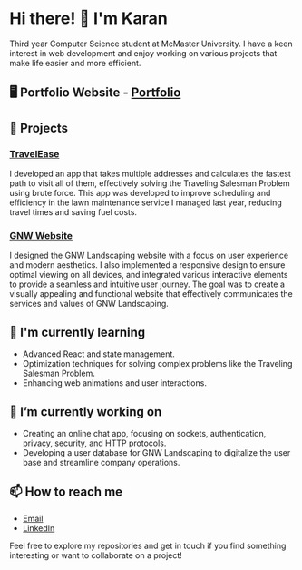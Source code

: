 

<!--
**SandhuKaran/SandhuKaran** is a ✨ _special_ ✨ repository because its `README.md` (this file) appears on your GitHub profile.

Here are some ideas to get you started:

- 🔭 I’m currently working on ...
- 🌱 I’m currently learning ...
- 👯 I’m looking to collaborate on ...
- 🤔 I’m looking for help with ...
- 💬 Ask me about ...
- 📫 How to reach me: ...
- 😄 Pronouns: ...
- ⚡ Fun fact: ...
-->


# Hi there! 👋 I'm Karan

Third year Computer Science student at McMaster University. 
I have a keen interest in web development and enjoy working on various projects that make life easier and more efficient.


## 🖥️ Portfolio Website - [Portfolio](https://portfolio-rose-gamma-79.vercel.app/)


## 🚀 Projects

### [TravelEase](https://travel-ease-client.vercel.app/)
I developed an app that takes multiple addresses and calculates the fastest path to visit all of them, effectively solving the Traveling Salesman Problem using brute force. This app was developed to improve scheduling and efficiency in the lawn maintenance service I managed last year, reducing travel times and saving fuel costs.

### [GNW Website](https://sandhukaran.github.io/GNW/)
I designed the GNW Landscaping website with a focus on user experience and modern aesthetics. I also implemented a responsive design to ensure optimal viewing on all devices, and integrated various interactive elements to provide a seamless and intuitive user journey. The goal was to create a visually appealing and functional website that effectively communicates the services and values of GNW Landscaping.

## 🌱 I'm currently learning
- Advanced React and state management.
- Optimization techniques for solving complex problems like the Traveling Salesman Problem.
- Enhancing web animations and user interactions.

## 🔭 I’m currently working on
- Creating an online chat app, focusing on sockets, authentication, privacy, security, and HTTP protocols.
- Developing a user database for GNW Landscaping to digitalize the user base and streamline company operations.

## 📫 How to reach me
- [Email](mailto:sandhk20@mcmaster.ca)
- [LinkedIn](https://www.linkedin.com/in/SandhuKaran)

Feel free to explore my repositories and get in touch if you find something interesting or want to collaborate on a project!

